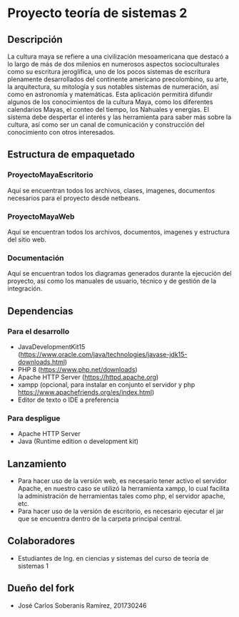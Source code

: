 # Proyecto teoría de sistemas 2

## Descripción

La cultura maya se refiere a una civilización mesoamericana que destacó a lo largo de más de dos milenios en numerosos aspectos socioculturales como su escritura jeroglífica, uno de los pocos sistemas de escritura plenamente desarrollados del continente americano precolombino, su arte, la arquitectura, su mitología y sus notables sistemas de numeración, así como en astronomía y matemáticas. Esta aplicación permitirá difundir algunos de los conocimientos de la cultura Maya, como los diferentes calendarios Mayas, el conteo del tiempo, los Nahuales y energías. El sistema debe despertar el interés y las herramienta para saber más sobre la cultura, así como ser un canal de comunicación y construcción del conocimiento con otros interesados.

## Estructura de empaquetado
  
  ### ProyectoMayaEscritorio
  
  Aquí se encuentran todos los archivos, clases, imagenes, documentos necesarios para el proyecto desde netbeans.
  
  ### ProyectoMayaWeb
  
  Aquí se encuentran todos los archivos, documentos, imagenes y estructura del sitio web.
  
  ### Documentación
  
  Aquí se encuentran todos los diagramas generados durante la ejecución del proyecto, así como los manuales de usuario, técnico y de gestión de la integración.
  
## Dependencias

### Para el desarrollo

 * JavaDevelopmentKit15 (https://www.oracle.com/java/technologies/javase-jdk15-downloads.html)
 * PHP 8 (https://www.php.net/downloads)
 * Apache HTTP Server (https://httpd.apache.org)
 * xampp (opcional, para instalar en conjunto el servidor y php https://www.apachefriends.org/es/index.html)
 * Editor de texto o IDE a preferencia

### Para despligue

 * Apache HTTP Server
 * Java (Runtime edition o development kit)

## Lanzamiento

 * Para hacer uso de la versión web, es necesario tener activo el servidor Apache, en nuestro caso se utilizó la herramienta xampp, lo cual facilita la administración de herramientas tales como php, el servidor apache, etc.
 * Para hacer uso de la versión de escritorio, es necesario ejecutar el jar que se encuentra dentro de la carpeta principal central.

## Colaboradores
  
  * Estudiantes de Ing. en ciencias y sistemas del curso de teoría de sistemas 1

## Dueño del fork
  
  * José Carlos Soberanis Ramírez, 201730246
